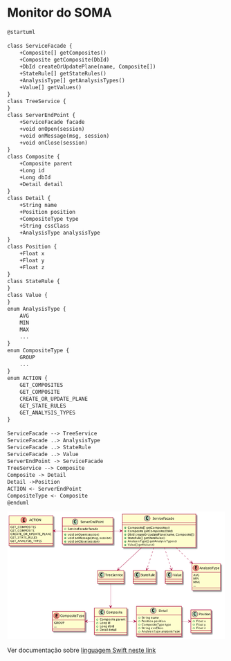 # Monitor do SOMA

	@startuml
	
	class ServiceFacade {
		+Composite[] getComposites()
		+Composite getComposite(DbId)
		+DbId createOrUpdatePlane(name, Composite[])
		+StateRule[] getStateRules()
		+AnalysisType[] getAnalysisTypes()
		+Value[] getValues()
	}
	class TreeService {
	}
	class ServerEndPoint {
		+ServiceFacade facade
		+void onOpen(session)
		+void onMessage(msg, session)
		+void onClose(session)
	}
	class Composite {
		+Composite parent
		+Long id
		+Long dbId
		+Detail detail
	}
	class Detail {
		+String name
		+Position position
		+CompositeType type
		+String cssClass
		+AnalysisType analysisType
	}
	class Position {
		+Float x
		+Float y
		+Float z
	}
	class StateRule {
	}
	class Value {
	}
	enum AnalysisType {
		AVG
		MIN
		MAX
		...
	}
	enum CompositeType {
		GROUP
		...
	}
	enum ACTION {
		GET_COMPOSITES
		GET_COMPOSITE
		CREATE_OR_UPDATE_PLANE
		GET_STATE_RULES
		GET_ANALYSIS_TYPES
	}
	
	ServiceFacade --> TreeService 
	ServiceFacade ..> AnalysisType
	ServiceFacade ..> StateRule
	ServiceFacade ..> Value
	ServerEndPoint -> ServiceFacade
	TreeService --> Composite
	Composite -> Detail
	Detail ->Position 
	ACTION <- ServerEndPoint
	CompositeType <- Composite
	@enduml
	
![png/monitor/monitor.png](https://raw.githubusercontent.com/joao-parana/plantuml/master/docs/plantuml/png/monitor/monitor.png)	

Ver documentação sobre [linguagem Swift neste link](https://developer.apple.com/swift/) 